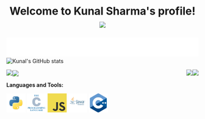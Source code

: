 <h1 align="center">
  Welcome to Kunal Sharma's profile!
  <img src="https://media.giphy.com/media/hvRJCLFzcasrR4ia7z/giphy.gif" width="28">
</h1>

![Typing SVG](header.svg)
![Kunal's GitHub stats](https://github-readme-stats.vercel.app/api?username=Happy-Kunal&show_icons=true&include_all_commits=true&count_private=true&align=centre&theme=radical&align=centre)

<a>
  <img align="right" src="https://github-readme-stats.vercel.app/api/top-langs/?username=Happy-Kunal&langs_count=5&count_private=true&theme=radical" />
</a>

<a href="https://github.com/Happy-Kunal/singOutLoud/">
  <img align="left" src="https://github-readme-stats.vercel.app/api/pin/?username=Happy-Kunal&repo=singOutLoud&theme=radical" />
</a>

<a href="https://github.com/Happy-Kunal/proton">
  <img align="center" src="https://github-readme-stats.vercel.app/api/pin/?username=Happy-Kunal&repo=proton&theme=radical" />
</a>

<a href="https://github.com/Happy-Kunal/AWSOME-README">
  <img align="right" src="https://github-readme-stats.vercel.app/api/pin/?username=Happy-Kunal&repo=AWSOME-README&theme=radical" />
</a>

**Languages and Tools:**  

<code><img height="50" src="https://raw.githubusercontent.com/github/explore/80688e429a7d4ef2fca1e82350fe8e3517d3494d/topics/python/python.png"></code>
<code><img height="50" src="https://raw.githubusercontent.com/github/explore/5c058a388828bb5fde0bcafd4bc867b5bb3f26f3/topics/c/c.png"></code>
<code><img height="50" src="https://raw.githubusercontent.com/github/explore/80688e429a7d4ef2fca1e82350fe8e3517d3494d/topics/javascript/javascript.png"></code>
<code><img height="50" src="https://raw.githubusercontent.com/github/explore/80688e429a7d4ef2fca1e82350fe8e3517d3494d/topics/java/java.png"></code>
<code><img height="50" src="https://raw.githubusercontent.com/github/explore/80688e429a7d4ef2fca1e82350fe8e3517d3494d/topics/cpp/cpp.png"></code>    
